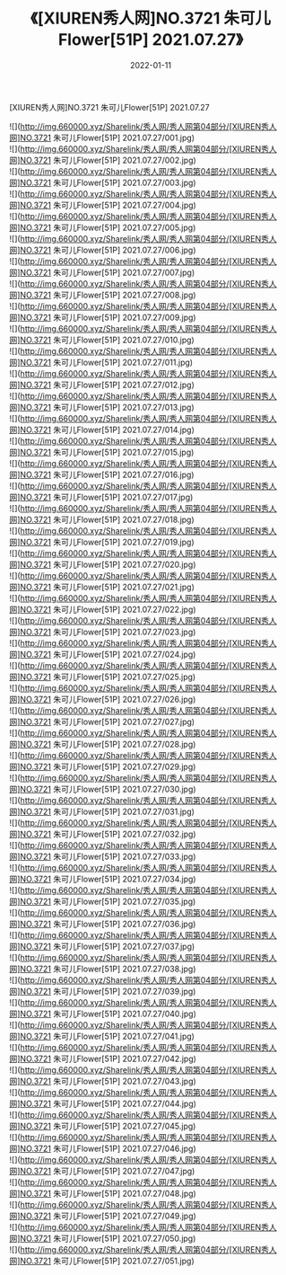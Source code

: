 ﻿---
layout: post
title:  《[XIUREN秀人网]NO.3721 朱可儿Flower[51P] 2021.07.27》
date:   2022-01-11
img: http://img.660000.xyz/Sharelink/秀人网/秀人网第04部分/[XIUREN秀人网]NO.3721 朱可儿Flower[51P] 2021.07.27/000.jpg
categories: [美女, 清纯, 唯美]
---

[XIUREN秀人网]NO.3721 朱可儿Flower[51P] 2021.07.27

 ![](http://img.660000.xyz/Sharelink/秀人网/秀人网第04部分/[XIUREN秀人网]NO.3721 朱可儿Flower[51P] 2021.07.27/001.jpg) <br>![](http://img.660000.xyz/Sharelink/秀人网/秀人网第04部分/[XIUREN秀人网]NO.3721 朱可儿Flower[51P] 2021.07.27/002.jpg) <br>![](http://img.660000.xyz/Sharelink/秀人网/秀人网第04部分/[XIUREN秀人网]NO.3721 朱可儿Flower[51P] 2021.07.27/003.jpg) <br>![](http://img.660000.xyz/Sharelink/秀人网/秀人网第04部分/[XIUREN秀人网]NO.3721 朱可儿Flower[51P] 2021.07.27/004.jpg) <br>![](http://img.660000.xyz/Sharelink/秀人网/秀人网第04部分/[XIUREN秀人网]NO.3721 朱可儿Flower[51P] 2021.07.27/005.jpg) <br>![](http://img.660000.xyz/Sharelink/秀人网/秀人网第04部分/[XIUREN秀人网]NO.3721 朱可儿Flower[51P] 2021.07.27/006.jpg) <br>![](http://img.660000.xyz/Sharelink/秀人网/秀人网第04部分/[XIUREN秀人网]NO.3721 朱可儿Flower[51P] 2021.07.27/007.jpg) <br>![](http://img.660000.xyz/Sharelink/秀人网/秀人网第04部分/[XIUREN秀人网]NO.3721 朱可儿Flower[51P] 2021.07.27/008.jpg) <br>![](http://img.660000.xyz/Sharelink/秀人网/秀人网第04部分/[XIUREN秀人网]NO.3721 朱可儿Flower[51P] 2021.07.27/009.jpg) <br>![](http://img.660000.xyz/Sharelink/秀人网/秀人网第04部分/[XIUREN秀人网]NO.3721 朱可儿Flower[51P] 2021.07.27/010.jpg) <br>![](http://img.660000.xyz/Sharelink/秀人网/秀人网第04部分/[XIUREN秀人网]NO.3721 朱可儿Flower[51P] 2021.07.27/011.jpg) <br>![](http://img.660000.xyz/Sharelink/秀人网/秀人网第04部分/[XIUREN秀人网]NO.3721 朱可儿Flower[51P] 2021.07.27/012.jpg) <br>![](http://img.660000.xyz/Sharelink/秀人网/秀人网第04部分/[XIUREN秀人网]NO.3721 朱可儿Flower[51P] 2021.07.27/013.jpg) <br>![](http://img.660000.xyz/Sharelink/秀人网/秀人网第04部分/[XIUREN秀人网]NO.3721 朱可儿Flower[51P] 2021.07.27/014.jpg) <br>![](http://img.660000.xyz/Sharelink/秀人网/秀人网第04部分/[XIUREN秀人网]NO.3721 朱可儿Flower[51P] 2021.07.27/015.jpg) <br>![](http://img.660000.xyz/Sharelink/秀人网/秀人网第04部分/[XIUREN秀人网]NO.3721 朱可儿Flower[51P] 2021.07.27/016.jpg) <br>![](http://img.660000.xyz/Sharelink/秀人网/秀人网第04部分/[XIUREN秀人网]NO.3721 朱可儿Flower[51P] 2021.07.27/017.jpg) <br>![](http://img.660000.xyz/Sharelink/秀人网/秀人网第04部分/[XIUREN秀人网]NO.3721 朱可儿Flower[51P] 2021.07.27/018.jpg) <br>![](http://img.660000.xyz/Sharelink/秀人网/秀人网第04部分/[XIUREN秀人网]NO.3721 朱可儿Flower[51P] 2021.07.27/019.jpg) <br>![](http://img.660000.xyz/Sharelink/秀人网/秀人网第04部分/[XIUREN秀人网]NO.3721 朱可儿Flower[51P] 2021.07.27/020.jpg) <br>![](http://img.660000.xyz/Sharelink/秀人网/秀人网第04部分/[XIUREN秀人网]NO.3721 朱可儿Flower[51P] 2021.07.27/021.jpg) <br>![](http://img.660000.xyz/Sharelink/秀人网/秀人网第04部分/[XIUREN秀人网]NO.3721 朱可儿Flower[51P] 2021.07.27/022.jpg) <br>![](http://img.660000.xyz/Sharelink/秀人网/秀人网第04部分/[XIUREN秀人网]NO.3721 朱可儿Flower[51P] 2021.07.27/023.jpg) <br>![](http://img.660000.xyz/Sharelink/秀人网/秀人网第04部分/[XIUREN秀人网]NO.3721 朱可儿Flower[51P] 2021.07.27/024.jpg) <br>![](http://img.660000.xyz/Sharelink/秀人网/秀人网第04部分/[XIUREN秀人网]NO.3721 朱可儿Flower[51P] 2021.07.27/025.jpg) <br>![](http://img.660000.xyz/Sharelink/秀人网/秀人网第04部分/[XIUREN秀人网]NO.3721 朱可儿Flower[51P] 2021.07.27/026.jpg) <br>![](http://img.660000.xyz/Sharelink/秀人网/秀人网第04部分/[XIUREN秀人网]NO.3721 朱可儿Flower[51P] 2021.07.27/027.jpg) <br>![](http://img.660000.xyz/Sharelink/秀人网/秀人网第04部分/[XIUREN秀人网]NO.3721 朱可儿Flower[51P] 2021.07.27/028.jpg) <br>![](http://img.660000.xyz/Sharelink/秀人网/秀人网第04部分/[XIUREN秀人网]NO.3721 朱可儿Flower[51P] 2021.07.27/029.jpg) <br>![](http://img.660000.xyz/Sharelink/秀人网/秀人网第04部分/[XIUREN秀人网]NO.3721 朱可儿Flower[51P] 2021.07.27/030.jpg) <br>![](http://img.660000.xyz/Sharelink/秀人网/秀人网第04部分/[XIUREN秀人网]NO.3721 朱可儿Flower[51P] 2021.07.27/031.jpg) <br>![](http://img.660000.xyz/Sharelink/秀人网/秀人网第04部分/[XIUREN秀人网]NO.3721 朱可儿Flower[51P] 2021.07.27/032.jpg) <br>![](http://img.660000.xyz/Sharelink/秀人网/秀人网第04部分/[XIUREN秀人网]NO.3721 朱可儿Flower[51P] 2021.07.27/033.jpg) <br>![](http://img.660000.xyz/Sharelink/秀人网/秀人网第04部分/[XIUREN秀人网]NO.3721 朱可儿Flower[51P] 2021.07.27/034.jpg) <br>![](http://img.660000.xyz/Sharelink/秀人网/秀人网第04部分/[XIUREN秀人网]NO.3721 朱可儿Flower[51P] 2021.07.27/035.jpg) <br>![](http://img.660000.xyz/Sharelink/秀人网/秀人网第04部分/[XIUREN秀人网]NO.3721 朱可儿Flower[51P] 2021.07.27/036.jpg) <br>![](http://img.660000.xyz/Sharelink/秀人网/秀人网第04部分/[XIUREN秀人网]NO.3721 朱可儿Flower[51P] 2021.07.27/037.jpg) <br>![](http://img.660000.xyz/Sharelink/秀人网/秀人网第04部分/[XIUREN秀人网]NO.3721 朱可儿Flower[51P] 2021.07.27/038.jpg) <br>![](http://img.660000.xyz/Sharelink/秀人网/秀人网第04部分/[XIUREN秀人网]NO.3721 朱可儿Flower[51P] 2021.07.27/039.jpg) <br>![](http://img.660000.xyz/Sharelink/秀人网/秀人网第04部分/[XIUREN秀人网]NO.3721 朱可儿Flower[51P] 2021.07.27/040.jpg) <br>![](http://img.660000.xyz/Sharelink/秀人网/秀人网第04部分/[XIUREN秀人网]NO.3721 朱可儿Flower[51P] 2021.07.27/041.jpg) <br>![](http://img.660000.xyz/Sharelink/秀人网/秀人网第04部分/[XIUREN秀人网]NO.3721 朱可儿Flower[51P] 2021.07.27/042.jpg) <br>![](http://img.660000.xyz/Sharelink/秀人网/秀人网第04部分/[XIUREN秀人网]NO.3721 朱可儿Flower[51P] 2021.07.27/043.jpg) <br>![](http://img.660000.xyz/Sharelink/秀人网/秀人网第04部分/[XIUREN秀人网]NO.3721 朱可儿Flower[51P] 2021.07.27/044.jpg) <br>![](http://img.660000.xyz/Sharelink/秀人网/秀人网第04部分/[XIUREN秀人网]NO.3721 朱可儿Flower[51P] 2021.07.27/045.jpg) <br>![](http://img.660000.xyz/Sharelink/秀人网/秀人网第04部分/[XIUREN秀人网]NO.3721 朱可儿Flower[51P] 2021.07.27/046.jpg) <br>![](http://img.660000.xyz/Sharelink/秀人网/秀人网第04部分/[XIUREN秀人网]NO.3721 朱可儿Flower[51P] 2021.07.27/047.jpg) <br>![](http://img.660000.xyz/Sharelink/秀人网/秀人网第04部分/[XIUREN秀人网]NO.3721 朱可儿Flower[51P] 2021.07.27/048.jpg) <br>![](http://img.660000.xyz/Sharelink/秀人网/秀人网第04部分/[XIUREN秀人网]NO.3721 朱可儿Flower[51P] 2021.07.27/049.jpg) <br>![](http://img.660000.xyz/Sharelink/秀人网/秀人网第04部分/[XIUREN秀人网]NO.3721 朱可儿Flower[51P] 2021.07.27/050.jpg) <br>![](http://img.660000.xyz/Sharelink/秀人网/秀人网第04部分/[XIUREN秀人网]NO.3721 朱可儿Flower[51P] 2021.07.27/051.jpg) <br>